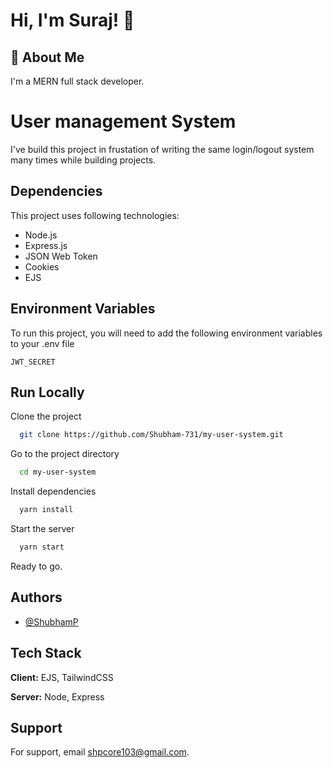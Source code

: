 
# Hi, I'm Suraj! 👋


## 🚀 About Me
I'm a MERN full stack developer.

# User management System
I've build this project in frustation of writing the same login/logout system many times while building projects.

## Dependencies
This project uses following technologies: 
- Node.js
- Express.js
- JSON Web Token
- Cookies
- EJS

## 




## Environment Variables

To run this project, you will need to add the following environment variables to your .env file

`JWT_SECRET`



## Run Locally

Clone the project

```bash
  git clone https://github.com/Shubham-731/my-user-system.git
```

Go to the project directory

```bash
  cd my-user-system
```

Install dependencies

```bash
  yarn install
```

Start the server

```bash
  yarn start
```

Ready to go.


## Authors

- [@ShubhamP](https://github.com/Shubham-731)


## Tech Stack

**Client:** EJS, TailwindCSS

**Server:** Node, Express


## Support

For support, email shpcore103@gmail.com.


